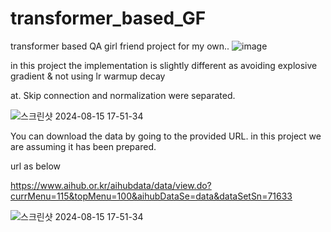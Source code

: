 # transformer_based_GF
transformer based QA girl friend project for my own..
![image](https://github.com/user-attachments/assets/8054ded3-43d3-470f-8fd6-56ba88e8a832)

in this project the implementation is slightly different as avoiding explosive gradient & not using lr warmup decay

at. Skip connection and normalization were separated.

![스크린샷 2024-08-15 17-51-34](https://github.com/user-attachments/assets/dc0396fd-ee29-4354-8b1c-89f3ee70534b)


You can download the data by going to the provided URL. in this project we are assuming it has been prepared.

url as below

https://www.aihub.or.kr/aihubdata/data/view.do?currMenu=115&topMenu=100&aihubDataSe=data&dataSetSn=71633


![스크린샷 2024-08-15 17-51-34](https://github.com/user-attachments/assets/5ec7395b-9b46-4e3b-bbdd-89792182d947)

